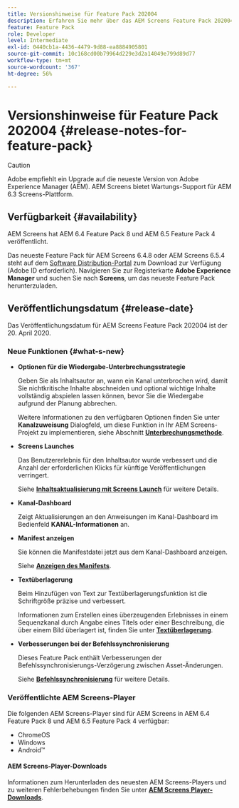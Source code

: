 ```yaml
---
title: Versionshinweise für Feature Pack 202004
description: Erfahren Sie mehr über das AEM Screens Feature Pack 202004, das am 20. April 2020 veröffentlicht wurde.
feature: Feature Pack
role: Developer
level: Intermediate
exl-id: 0440cb1a-4436-4479-9d88-ea8884905801
source-git-commit: 10c168cd00b79964d229e3d2a14049e799d89d77
workflow-type: tm+mt
source-wordcount: '367'
ht-degree: 56%

---
```


# Versionshinweise für Feature Pack 202004 {#release-notes-for-feature-pack}

>[!CAUTION]
>
>Adobe empfiehlt ein Upgrade auf die neueste Version von Adobe Experience Manager (AEM). AEM Screens bietet Wartungs-Support für AEM 6.3 Screens-Plattform.

## Verfügbarkeit {#availability}

AEM Screens hat AEM 6.4 Feature Pack 8 und AEM 6.5 Feature Pack 4 veröffentlicht.

Das neueste Feature Pack für AEM Screens 6.4.8 oder AEM Screens 6.5.4 steht auf dem [Software Distribution-Portal](https://experience.adobe.com/#/downloads/content/software-distribution/en/aem.html) zum Download zur Verfügung (Adobe ID erforderlich). Navigieren Sie zur Registerkarte **Adobe Experience Manager** und suchen Sie nach **Screens**, um das neueste Feature Pack herunterzuladen.

## Veröffentlichungsdatum {#release-date}

Das Veröffentlichungsdatum für AEM Screens Feature Pack 202004 ist der 20. April 2020.

### Neue Funktionen {#what-s-new}

* **Optionen für die Wiedergabe-Unterbrechungsstrategie**

  Geben Sie als Inhaltsautor an, wann ein Kanal unterbrochen wird, damit Sie nichtkritische Inhalte abschneiden und optional wichtige Inhalte vollständig abspielen lassen können, bevor Sie die Wiedergabe aufgrund der Planung abbrechen.

  Weitere Informationen zu den verfügbaren Optionen finden Sie unter **Kanalzuweisung** Dialogfeld, um diese Funktion in Ihr AEM Screens-Projekt zu implementieren, siehe Abschnitt **[Unterbrechungsmethode](/help/user-guide/channel-assignment.md#interruption-method-channel)**.

* **Screens Launches**

  Das Benutzererlebnis für den Inhaltsautor wurde verbessert und die Anzahl der erforderlichen Klicks für künftige Veröffentlichungen verringert.

  Siehe **[Inhaltsaktualisierung mit Screens Launch](launches.md)** für weitere Details.

* **Kanal-Dashboard**

  Zeigt Aktualisierungen an den Anweisungen im Kanal-Dashboard im Bedienfeld **KANAL-Informationen** an.


* **Manifest anzeigen**

  Sie können die Manifestdatei jetzt aus dem Kanal-Dashboard anzeigen.

  Siehe **[Anzeigen des Manifests](/help/user-guide/managing-channels.md#view-manifest)**.

* **Textüberlagerung**

  Beim Hinzufügen von Text zur Textüberlagerungsfunktion ist die Schriftgröße präzise und verbessert.

  Informationen zum Erstellen eines überzeugenden Erlebnisses in einem Sequenzkanal durch Angabe eines Titels oder einer Beschreibung, die über einem Bild überlagert ist, finden Sie unter **[Textüberlagerung](text-overlay.md)**.

* **Verbesserungen bei der Befehlssynchronisierung**

  Dieses Feature Pack enthält Verbesserungen der Befehlssynchronisierungs-Verzögerung zwischen Asset-Änderungen.

  Siehe **[Befehlssynchronisierung](using-command-sync.md)** für weitere Details.

### Veröffentlichte AEM Screens-Player

Die folgenden AEM Screens-Player sind für AEM Screens in AEM 6.4 Feature Pack 8 und AEM 6.5 Feature Pack 4 verfügbar:

* ChromeOS
* Windows
* Android™

#### AEM Screens-Player-Downloads 

Informationen zum Herunterladen des neuesten AEM Screens-Players und zu weiteren Fehlerbehebungen finden Sie unter **[AEM Screens Player-Downloads](https://download.macromedia.com/screens/)**.
